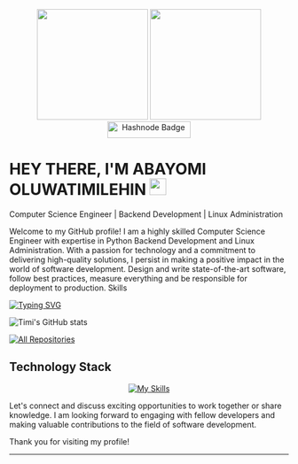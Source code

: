 <div id="header" align="center">
  <img src="https://media.giphy.com/media/M9gbBd9nbDrOTu1Mqx/giphy.gif" width="200"/>
  <img src="https://media.giphy.com/media/fAcQ7d1Hnx2XlY6SMe/giphy.gif" width="200"/>
 
   
</div>
<div id="badges" align="center">
     <a href="https://timibacco.hashnode.dev/">
    <img src="https://img.shields.io/badge/Hashnode-blue?style=for-the-badge&logo=hashnode&logoColor=dark" width = "150" height="30" alt="Hashnode Badge"/>
      </a>
    
    
  
</div>
<div  align="center">
<img src="https://komarev.com/ghpvc/?username=timibacco&style=flat-circle&color=blue" alt=""/>
</div>

<h1>
  HEY THERE, I'M ABAYOMI OLUWATIMILEHIN
  <img src="https://media.giphy.com/media/hvRJCLFzcasrR4ia7z/giphy.gif" width="30px"/>
</h1>


Computer Science Engineer | Backend Development | Linux Administration

Welcome to my GitHub profile! I am a highly skilled Computer Science Engineer with expertise in Python Backend Development and Linux Administration. With a passion for technology and a commitment to delivering high-quality solutions, I persist in making a positive impact in the world of software development. Design and write state-of-the-art software, follow best practices, measure everything and be responsible for deployment to production.
Skills

<a href="https://git.io/typing-svg"><img src="https://readme-typing-svg.demolab.com?font=Fira+Code&duration=4600&pause=2500&color=FFC43D&width=435&lines=Hi+there%2C+This+is+Gurkan+%F0%9F%91%8B" alt="Typing SVG" /></a>

![Timi's GitHub stats](https://github-readme-stats.vercel.app/api?username=timibacco&show_icons=true&theme=gruvbox&rank_icon=github&count_private=true)


<!--![timibacco's github stats](https://github-readme-stats.vercel.app/api?username=timibacco&show_icons=true&bg_color=30,e96443,904e95&title_color=fff&text_color=fff)-->
<!--
<p align="center">
  
![Customized Card](https://github-readme-stats.vercel.app/api/pin?username=timibacco&repo=github-readme-stats&theme=gruvbox)
  ![Customized Card](https://github-readme-stats.vercel.app/api/pin?username=timibacco&repo=github-readme-stats&theme=gruvbox)


## 📘 My top open source projects  -->

<!-- Repo info cards - https://github.com/timibacco/github-readme-stats -->
<!-- Small repo cards (fork) - https://github.com/DenverCoder1/github-readme-stats -->
<!-- <p align="center">
 <a href="https://github.com/gurkanucar/socketio-simple-chat"><img width="272" height="135" src="https://denvercoder1-github-readme-stats.vercel.app/api/pin/?username=gurkanucar&repo=socketio-simple-chat&theme=react&bg_color=00000f&title_color=007bff&icon_color=F8D866&hide_border=true&show_icons=false" alt="socketio-simple-chat"></a><a href="https://github.com/gurkanucar/post-sharing-be"><img width="272" height="135" src="https://denvercoder1-github-readme-stats.vercel.app/api/pin/?username=gurkanucar&repo=post-sharing-be&theme=react&bg_color=00000f&title_color=007bff&icon_color=F8D866&hide_border=true&show_icons=false" alt="post-sharing-be"></a><a href="https://github.com/gurkanucar/mp3-player-be"><img width="272" height="135" src="https://denvercoder1-github-readme-stats.vercel.app/api/pin/?username=gurkanucar&repo=mp3-player-be&theme=react&bg_color=00000f&title_color=007bff&icon_color=F8D866&hide_border=true&show_icons=false" alt="mp3-player-be"></a>
  
     -->
  
<!--  <a href="URL"><img width="272" height="135" src="https://denvercoder1-github-readme-stats.vercel.app/api/pin/?username=timibacco&repo=REPO&theme=react&bg_color=00000f&title_color=007bff&icon_color=F8D866&hide_border=true&show_icons=false" alt=""></a>  -->
  
  
  
<p align="left">
  <a href="https://github.com/timibacco?tab=repositories"><img alt="All Repositories" title="All Repositories" src="https://custom-icon-badges.herokuapp.com/badge/-All%20Repos-FFC43D?style=for-the-badge&logoColor=white&logo=repo"/></a>
</p>


## Technology Stack

<!-- https://github.com/tandpfun/skill-icons -->
<div align="center">

[![My Skills](https://skillicons.dev/icons?i=java,kotlin,spring,react,mysql,mongodb,postgres,docker,redis,rabbitmq,kafka,python,django)](https://skillicons.dev)

</div>
  

Let's connect and discuss exciting opportunities to work together or share knowledge. I am looking forward to engaging with fellow developers and making valuable contributions to the field of software development.

Thank you for visiting my profile!




---


<!---
timibacco/timibacco is a ✨ special ✨ repository because its `README.md` (this file) appears on your GitHub profile.
You can click the Preview link to take a look at your changes.
--->
